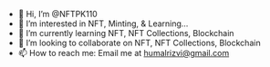 - 👋 Hi, I’m @NFTPK110
- 👀 I’m interested in NFT, Minting, & Learning...
- 🌱 I’m currently learning NFT, NFT Collections, Blockchain
- 💞️ I’m looking to collaborate on NFT, NFT Collections, Blockchain
- 📫 How to reach me: Email me at humalrizvi@gmail.com

<!---
NFTPK110/NFTPK110 is a ✨ special ✨ repository because its `README.md` (this file) appears on your GitHub profile.
You can click the Preview link to take a look at your changes.
--->
